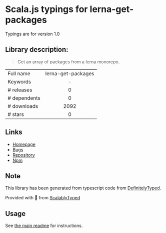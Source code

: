 
# Scala.js typings for lerna-get-packages

Typings are for version 1.0

## Library description:
> Get an array of packages from a lerna monorepo.

|                    |                 |
| ------------------ | :-------------: |
| Full name          | lerna-get-packages |
| Keywords           | - |
| # releases         | 0 |
| # dependents       | 0 |
| # downloads        | 2092 |
| # stars            | 0 |

## Links
- [Homepage](https://github.com/azz/lerna-get-packages#readme)
- [Bugs](https://github.com/azz/lerna-get-packages/issues)
- [Repository](https://github.com/azz/lerna-get-packages)
- [Npm](https://www.npmjs.com/package/lerna-get-packages)
    


## Note
This library has been generated from typescript code from [DefinitelyTyped](https://definitelytyped.org).

Provided with :purple_heart: from [ScalablyTyped](https://github.com/oyvindberg/ScalablyTyped)

## Usage
See [the main readme](../../readme.md) for instructions.


